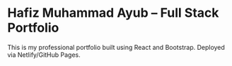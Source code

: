 # Hafiz Muhammad Ayub – Full Stack Portfolio

This is my professional portfolio built using React and Bootstrap. Deployed via Netlify/GitHub Pages.
